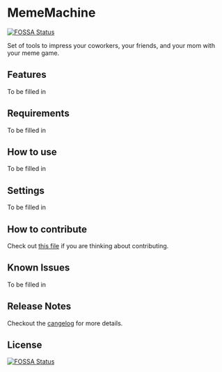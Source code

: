 # MemeMachine
[![FOSSA Status](https://app.fossa.io/api/projects/git%2Bgithub.com%2Femilioidk%2Fmememachine.svg?type=shield)](https://app.fossa.io/projects/git%2Bgithub.com%2Femilioidk%2Fmememachine?ref=badge_shield)


Set of tools to impress your coworkers, your friends, and your mom with your meme game.

## Features

To be filled in

## Requirements

To be filled in

## How to use

To be filled in

## Settings

To be filled in

## How to contribute

Check out [this file](CONTRIBUTING.md) if you are thinking about contributing.

## Known Issues

To be filled in

## Release Notes

Checkout the [cangelog](CHANGELOG.md) for more details.


## License
[![FOSSA Status](https://app.fossa.io/api/projects/git%2Bgithub.com%2Femilioidk%2Fmememachine.svg?type=large)](https://app.fossa.io/projects/git%2Bgithub.com%2Femilioidk%2Fmememachine?ref=badge_large)
